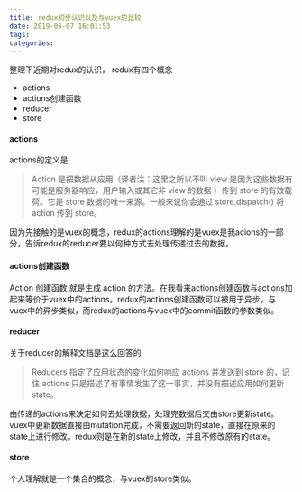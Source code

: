 ```yaml
---
title: redux初步认识以及与vuex的比较
date: 2019-05-07 16:01:53
tags:
categories:
---
```

整理下近期对redux的认识，
redux有四个概念
+ actions
+ actions创建函数
+ reducer
+ store

#### actions
actions的定义是
> Action 是把数据从应用（译者注：这里之所以不叫 view 是因为这些数据有可能是服务器响应，用户输入或其它非 view 的数据 ）传到 store 的有效载荷。它是 store 数据的唯一来源。一般来说你会通过 store.dispatch() 将 action 传到 store。

因为先接触的是vuex的概念，redux的actions理解的是vuex是我acions的一部分，告诉redux的reducer要以何种方式去处理传递过去的数据。
#### actions创建函数
Action 创建函数 就是生成 action 的方法。在我看来actions创建函数与actions加起来等价于vuex中的actions。redux的actions创建函数可以被用于异步，与vuex中的异步类似，而redux的actions与vuex中的commit函数的参数类似。
#### reducer
关于reducer的解释文档是这么回答的
> Reducers 指定了应用状态的变化如何响应 actions 并发送到 store 的，记住 actions 只是描述了有事情发生了这一事实，并没有描述应用如何更新 state。

由传递的actions来决定如何去处理数据，处理完数据后交由store更新state。
vuex中更新数据直接由mutation完成，不需要返回新的state，直接在原来的state上进行修改。redux则是在新的state上修改，并且不修改原有的state。

#### store
个人理解就是一个集合的概念，与vuex的store类似。
